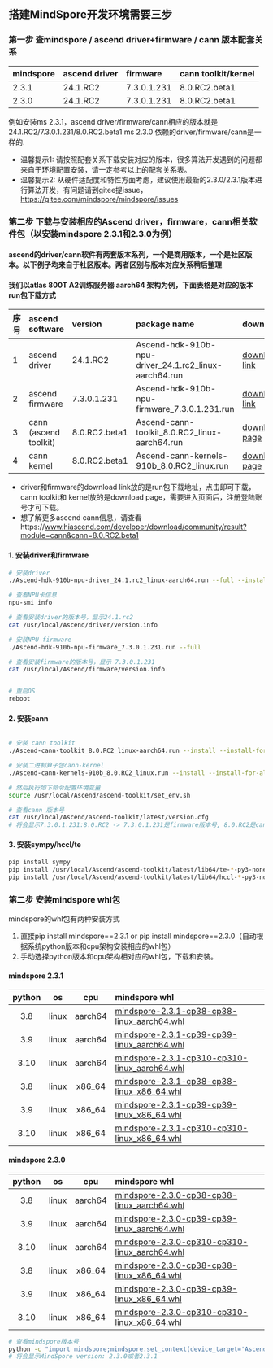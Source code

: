 

## 搭建MindSpore开发环境需要三步
### 第一步 查mindspore / ascend driver+firmware / cann 版本配套关系

| mindspore  | ascend driver | firmware    | cann toolkit/kernel
| :---       |:---           | :--         |:--
| 2.3.1      | 24.1.RC2      | 7.3.0.1.231 | 8.0.RC2.beta1
| 2.3.0      | 24.1.RC2      | 7.3.0.1.231 | 8.0.RC2.beta1

例如安装ms 2.3.1，ascend driver/firmware/cann相应的版本就是 24.1.RC2/7.3.0.1.231/8.0.RC2.beta1
ms 2.3.0 依赖的driver/firmware/cann是一样的.

- 温馨提示1: 请按照配套关系下载安装对应的版本，很多算法开发遇到的问题都来自于环境配置安装，请一定参考以上的配套关系表。
- 温馨提示2: 从硬件适配度和特性方面考虑，建议使用最新的2.3.0/2.3.1版本进行算法开发，有问题请到gitee提issue，https://gitee.com/mindspore/mindspore/issues
### 第二步 下载与安装相应的Ascend driver，firmware，cann相关软件包（以安装mindspore 2.3.1和2.3.0为例）

#### ascend的driver/cann软件有两套版本系列，一个是商用版本，一个是社区版本。以下例子均来自于社区版本。两者区别与版本对应关系稍后整理
#### 我们以atlas 800T A2训练服务器 aarch64 架构为例，下面表格是对应的版本run包下载方式

序号  | ascend software             | version | package name | download | release date| 
|:-- |:---                  |:---    |:---     | :--- | :---
1    |ascend driver         | 24.1.RC2 | Ascend-hdk-910b-npu-driver_24.1.rc2_linux-aarch64.run| [download link](https://ascend-repo.obs.cn-east-2.myhuaweicloud.com/Ascend%20HDK/Ascend%20HDK%2024.1.RC2/Ascend-hdk-910b-npu-driver_24.1.rc2_linux-aarch64.run?response-content-type=application/octet-stream) | 2024-07-31 |
2    |ascend firmware       | 7.3.0.1.231 | Ascend-hdk-910b-npu-firmware_7.3.0.1.231.run | [download link](https://ascend-repo.obs.cn-east-2.myhuaweicloud.com/Ascend%20HDK/Ascend%20HDK%2024.1.RC2/Ascend-hdk-910b-npu-firmware_7.3.0.1.231.run?response-content-type=application/octet-stream) | 2024-07-31
3    |cann (ascend toolkit) | 8.0.RC2.beta1 | Ascend-cann-toolkit_8.0.RC2_linux-aarch64.run | [download page](https://www.hiascend.com/developer/download/community/result?module=cann&cann=8.0.RC2.beta1)| 2024-07-17
4    |cann kernel           |  8.0.RC2.beta1  | Ascend-cann-kernels-910b_8.0.RC2_linux.run | [download page](https://www.hiascend.com/developer/download/community/result?module=cann&cann=8.0.RC2.beta1) | 2024-07-17 |

- driver和firmware的download link放的是run包下载地址，点击即可下载，cann toolkit和 kernel放的是download page，需要进入页面后，注册登陆账号才可下载。
- 想了解更多ascend cann信息，请查看https://www.hiascend.com/developer/download/community/result?module=cann&cann=8.0.RC2.beta1

#### 1. 安装driver和firmware
```bash
# 安装driver 
./Ascend-hdk-910b-npu-driver_24.1.rc2_linux-aarch64.run --full --install-for-all

# 查看NPU卡信息
npu-smi info

# 查看安装driver的版本号，显示24.1.rc2
cat /usr/local/Ascend/driver/version.info

# 安装NPU firmware
./Ascend-hdk-910b-npu-firmware_7.3.0.1.231.run --full

# 查看安装firmware的版本号，显示 7.3.0.1.231
cat /usr/local/Ascend/firmware/version.info


# 重启OS
reboot
```

#### 2. 安装cann
```bash

# 安装 cann toolkit
./Ascend-cann-toolkit_8.0.RC2_linux-aarch64.run --install --install-for-all --quiet

# 安装二进制算子包cann-kernel
./Ascend-cann-kernels-910b_8.0.RC2_linux.run --install --install-for-all --quiet

# 然后执行如下命令配置环境变量
source /usr/local/Ascend/ascend-toolkit/set_env.sh

# 查看cann 版本号
cat /usr/local/Ascend/ascend-toolkit/latest/version.cfg  
# 将会显示7.3.0.1.231:8.0.RC2 -> 7.3.0.1.231是firmware版本号, 8.0.RC2是cann tooklit版本号
```
#### 3. 安装sympy/hccl/te
```bash
pip install sympy
pip install /usr/local/Ascend/ascend-toolkit/latest/lib64/te-*-py3-none-any.whl
pip install /usr/local/Ascend/ascend-toolkit/latest/lib64/hccl-*-py3-none-any.whl
```

### 第二步 安装mindspore whl包
mindspore的whl包有两种安装方式
1. 直接pip install mindspore==2.3.1 or pip install mindspore==2.3.0（自动根据系统python版本和cpu架构安装相应的whl包） 
2. 手动选择python版本和cpu架构相对应的whl包，下载和安装。
#### mindspore 2.3.1 
| python  | os    | cpu     | mindspore whl  | 
| :---:    |:---:   |:---:  | :--- |
| 3.8     | linux | aarch64 | [mindspore-2.3.1-cp38-cp38-linux_aarch64.whl](https://ms-release.obs.cn-north-4.myhuaweicloud.com/2.3.1/MindSpore/unified/aarch64/mindspore-2.3.1-cp38-cp38-linux_aarch64.whl)
| 3.9     | linux | aarch64 | [mindspore-2.3.1-cp39-cp39-linux_aarch64.whl](https://ms-release.obs.cn-north-4.myhuaweicloud.com/2.3.1/MindSpore/unified/aarch64/mindspore-2.3.1-cp39-cp39-linux_aarch64.whl)
| 3.10     | linux | aarch64 | [mindspore-2.3.1-cp310-cp310-linux_aarch64.whl](https://ms-release.obs.cn-north-4.myhuaweicloud.com/2.3.1/MindSpore/unified/aarch64/mindspore-2.3.1-cp310-cp310-linux_aarch64.whl)
| 3.8     | linux | x86_64 | [mindspore-2.3.1-cp38-cp38-linux_x86_64.whl](https://ms-release.obs.cn-north-4.myhuaweicloud.com/2.3.1/MindSpore/unified/x86_64/mindspore-2.3.1-cp38-cp38-linux_x86_64.whl)
| 3.9     | linux | x86_64 | [mindspore-2.3.1-cp39-cp39-linux_x86_64.whl](https://ms-release.obs.cn-north-4.myhuaweicloud.com/2.3.1/MindSpore/unified/x86_64/mindspore-2.3.1-cp39-cp39-linux_x86_64.whl)
| 3.10     | linux | x86_64 | [mindspore-2.3.1-cp310-cp310-linux_x86_64.whl](https://ms-release.obs.cn-north-4.myhuaweicloud.com/2.3.1/MindSpore/unified/x86_64/mindspore-2.3.1-cp310-cp310-linux_x86_64.whl)
#### mindspore 2.3.0 
| python  | os    | cpu     | mindspore whl  | 
| :---:    |:---:   |:---:   | :--- |
| 3.8     | linux | aarch64 | [mindspore-2.3.0-cp38-cp38-linux_aarch64.whl](https://ms-release.obs.cn-north-4.myhuaweicloud.com/2.3.0/MindSpore/unified/aarch64/mindspore-2.3.0-cp38-cp38-linux_aarch64.whl)
| 3.9     | linux | aarch64 | [mindspore-2.3.0-cp39-cp39-linux_aarch64.whl](https://ms-release.obs.cn-north-4.myhuaweicloud.com/2.3.0/MindSpore/unified/aarch64/mindspore-2.3.0-cp39-cp39-linux_aarch64.whl)
| 3.10     | linux | aarch64 | [mindspore-2.3.0-cp310-cp310-linux_aarch64.whl](https://ms-release.obs.cn-north-4.myhuaweicloud.com/2.3.0/MindSpore/unified/aarch64/mindspore-2.3.0-cp310-cp310-linux_aarch64.whl)
| 3.8     | linux | x86_64 | [mindspore-2.3.0-cp38-cp38-linux_x86_64.whl](https://ms-release.obs.cn-north-4.myhuaweicloud.com/2.3.0/MindSpore/unified/x86_64/mindspore-2.3.0-cp38-cp38-linux_x86_64.whl)
| 3.9     | linux | x86_64 | [mindspore-2.3.0-cp39-cp39-linux_x86_64.whl](https://ms-release.obs.cn-north-4.myhuaweicloud.com/2.3.0/MindSpore/unified/x86_64/mindspore-2.3.0-cp39-cp39-linux_x86_64.whl)
| 3.10     | linux | x86_64 | [mindspore-2.3.0-cp310-cp310-linux_x86_64.whl](https://ms-release.obs.cn-north-4.myhuaweicloud.com/2.3.0/MindSpore/unified/x86_64/mindspore-2.3.0-cp310-cp310-linux_x86_64.whl)



```bash
# 查看mindspore版本号
python -c "import mindspore;mindspore.set_context(device_target='Ascend');mindspore.run_check()"
# 将会显示MindSpore version: 2.3.0或者2.3.1
```



